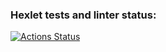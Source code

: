 ### Hexlet tests and linter status:
[![Actions Status](https://github.com/illata1998/python-project-50/actions/workflows/hexlet-check.yml/badge.svg)](https://github.com/illata1998/python-project-50/actions)